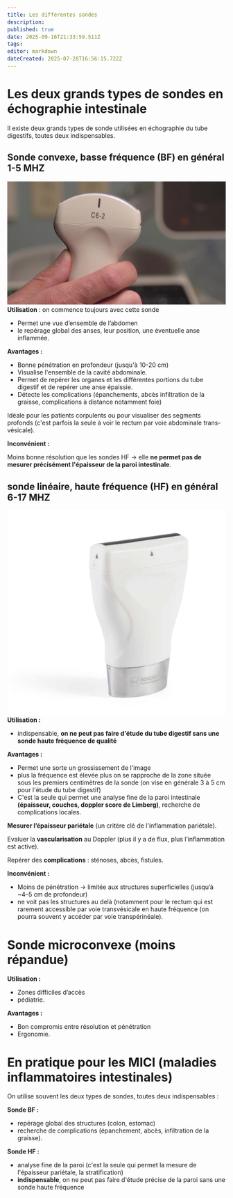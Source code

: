 ```yaml
---
title: Les différentes sondes
description: 
published: true
date: 2025-09-16T21:33:59.511Z
tags: 
editor: markdown
dateCreated: 2025-07-28T16:56:15.722Z
---
```


# Les deux grands types de sondes en échographie intestinale
Il existe deux grands types de sonde utilisées en échographie du tube digestifs, toutes deux indispensables.
## Sonde convexe, basse fréquence (BF) en général 1-5 MHZ
![image.jpg](/image.jpg)
**Utilisation** : on commence toujours avec cette sonde 
- Permet une vue d’ensemble de l’abdomen
- le repérage global des anses, leur position, une éventuelle anse inflammée.

**Avantages :**

- Bonne pénétration en profondeur (jusqu'à 10-20 cm)
- Visualise l'ensemble de la cavité abdominale.
- Permet de repérer les organes et les différentes portions du tube digestif et de repérer une anse épaissie.
- Détecte les complications (épanchements, abcès infiltration de la graisse, complications à distance notamment foie)

Idéale pour les patients corpulents ou pour visualiser des segments profonds  (c'est parfois la seule à voir le rectum par voie abdominale trans-vésicale).

**Inconvénient :**

Moins bonne résolution que les sondes HF
→  elle **ne permet pas de mesurer précisément l'épaisseur de la paroi intestinale**.
## sonde linéaire, haute fréquence (HF) en général 6-17 MHZ
![sondehf.jpg](/sondehf.jpg)
**Utilisation :** 
- indispensable, **on ne peut pas faire d'étude du tube digestif sans une sonde haute fréquence de qualité**

**Avantages :**

- Permet une sorte un grossissement de l'image
- plus la fréquence est élevée plus on se rapproche de la zone située sous les premiers centimètres de la sonde (on vise en générale 3 à 5 cm pour l'étude du tube digestif)
- C'est la seule qui permet une analyse fine de la paroi intestinale **(épaisseur, couches, doppler score de Limberg)**, recherche de complications locales.
 

**Mesurer l’épaisseur pariétale** (un critère clé de l'inflammation pariétale).

Evaluer la **vascularisation** au Doppler (plus il y a de flux, plus l’inflammation est active).

Repérer des **complications** : sténoses, abcès, fistules.

**Inconvénient :** 
- Moins de pénétration → limitée aux structures superficielles (jusqu’à ~4–5 cm de profondeur) 
- ne voit pas les structures au delà (notamment pour le rectum qui est rarement accessible par voie transvésicale en haute fréquence (on pourra souvent y accéder par voie transpérinéale).
# Sonde microconvexe (moins répandue)
**Utilisation :** 
- Zones difficiles d’accès
- pédiatrie.

**Avantages :** 
- Bon compromis entre résolution et pénétration
- Ergonomie.
# En pratique pour les MICI (maladies inflammatoires intestinales)
On utilise souvent les deux types de sondes, toutes deux indispensables :

**Sonde BF :**
- repérage global des structures (colon, estomac)
- recherche de complications (épanchement, abcès, infiltration de la graisse).

**Sonde HF :**
- analyse fine de la paroi (c'est la seule qui permet la mesure de l'épaisseur pariétale, la stratification) 
- **indispensable**, on ne peut pas faire d'étude précise de la paroi sans une sonde haute fréquence